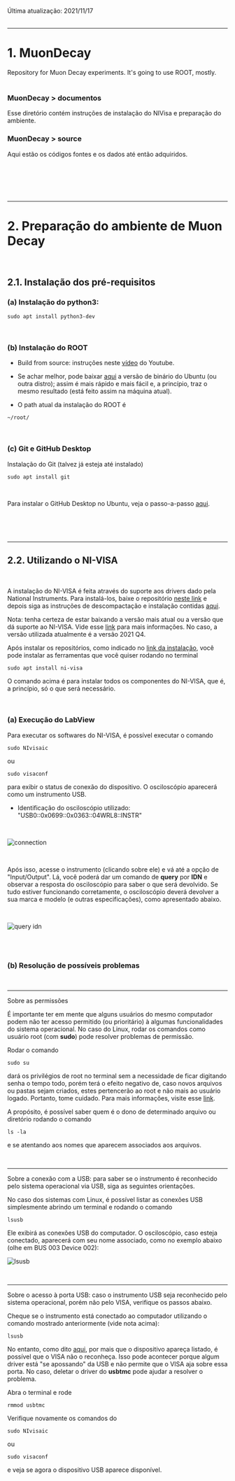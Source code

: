 Última atualização: 2021/11/17
<br/>
<br/>



---
# 1. MuonDecay
Repository for Muon Decay experiments. It's going to use ROOT, mostly.
</br>
</br>


### MuonDecay > documentos

Esse diretório contém instruções de instalação do NIVisa e preparação do ambiente.


### MuonDecay > source

Aqui estão os códigos fontes e os dados até então adquiridos.
<br/>
<br/>
<br/>
<br/>
<br/>
<br/>



---
# 2. Preparação do ambiente de Muon Decay
<br/>

## 2.1. Instalação dos pré-requisitos

### (a) Instalação do python3: 
```
sudo apt install python3-dev
```

<br/>


### (b) Instalação do ROOT
 
* Build from source: instruções neste [vídeo](https://www.youtube.com/watch?v=QItrmchEQWE&t=184s) do Youtube.


* Se achar melhor, pode baixar [aqui](https://root.cern/install/) a versão de binário do Ubuntu (ou outra distro); assim é mais rápido e mais fácil e, a princípio, traz o mesmo resultado (está feito assim na máquina atual).

* O path atual da instalação do ROOT é
```
~/root/
```

<br/>


### (c) Git e GitHub Desktop

Instalação do Git (talvez já esteja até instalado)
```
sudo apt install git
```

<br/>

Para instalar o GitHub Desktop no Ubuntu, veja o passo-a-passo [aqui](https://gist.github.com/berkorbay/6feda478a00b0432d13f1fc0a50467f1).







<br/>
<br/>
<br/>

---
## 2.2. Utilizando o NI-VISA

<br/>

A instalação do NI-VISA é feita através do suporte aos drivers dado pela National Instruments. Para instalá-los, baixe o repositório [neste link](https://www.ni.com/pt-br/support/downloads/drivers/download.ni-linux-device-drivers.html#427909) e depois siga as instruções de descompactação e instalação contidas [aqui](https://www.ni.com/pt-br/support/documentation/supplemental/18/downloading-and-installing-ni-driver-software-on-linux-desktop.html).

Nota: tenha certeza de estar baixando a versão mais atual ou a versão que dá suporte ao NI-VISA. Vide esse [link](https://www.ni.com/pdf/manuals/378353e.html) para mais informações. No caso, a versão utilizada atualmente é a versão 2021 Q4.

Após instalar os repositórios, como indicado no [link da instalação](https://www.ni.com/pt-br/support/downloads/drivers/download.ni-linux-device-drivers.html#427909), você pode instalar as ferramentas que você quiser rodando no terminal

```
sudo apt install ni-visa
```

O comando acima é para instalar todos os componentes do NI-VISA, que é, a princípio, só o que será necessário.

<br/>

### (a) Execução do LabView

Para executar os softwares do NI-VISA, é possível executar o comando

```
sudo NIvisaic
```

ou 

```
sudo visaconf
```

para exibir o status de conexão do dispositivo. O osciloscópio aparecerá como um instrumento USB.

* Identificação do osciloscópio utilizado:
"USB0::0x0699::0x0363::04WRL8::INSTR"

</br>

![connection](https://drive.google.com/uc?export=view&id=1SdwKCVkv5xPZRyHSLVZwMXNO4ZZGQg_b "Foto da janela do visaic.")

</br>

Após isso, acesse o instrumento (clicando sobre ele) e vá até a opção de 
"Input/Output". Lá, você poderá dar um comando de __query__ por __IDN__ e observar a resposta do osciloscópio para saber o que será devolvido. Se tudo estiver funcionando corretamente, o osciloscópio deverá devolver a sua marca e modelo (e outras especificações), como apresentado abaixo.

</br>

![query idn](documentos/images/idn.jpeg "Resultados de uma query por IDN.")

</br>
</br>


### (b) Resolução de possíveis problemas

</br>

---
Sobre as permissões

É importante ter em mente que alguns usuários do mesmo computador podem não ter acesso permitido (ou prioritário) à algumas funcionalidades do sistema operacional. No caso do Linux, rodar os comandos como usuário root (com __sudo__) pode resolver problemas de permissão. 

Rodar o comando 
```
sudo su
```
dará os privilégios de root no terminal sem a necessidade de ficar digitando senha o tempo todo, porém terá o efeito negativo de, caso novos arquivos ou pastas sejam criados, estes pertencerão ao root e não mais ao usuário logado. Portanto, tome cuidado. Para mais informações, visite esse [link](https://www.cyberciti.biz/faq/linux-list-all-members-of-a-group/).

A propósito, é possível saber quem é o dono de determinado arquivo ou diretório rodando o comando 
```
ls -la
```
e se atentando aos nomes que aparecem associados aos arquivos.

</br>



---
Sobre a conexão com a USB: para saber se o instrumento é reconhecido pelo sistema operacional via USB, siga as seguintes orientações.

No caso dos sistemas com Linux, é possível listar as conexões USB simplesmente abrindo um terminal e rodando o comando 
```
lsusb
``` 
Ele exibirá as conexões USB do computador. O osciloscópio, caso esteja conectado, aparecerá com seu nome associado, como no exemplo abaixo (olhe em BUS 003 Device 002):

![lsusb](documentos/images/lsusb.png "Listagem com o comando lsusb.")

</br>



--- 
Sobre o acesso à porta USB: caso o instrumento USB seja reconhecido pelo sistema operacional, porém não pelo VISA, verifique os passos abaixo.



Cheque se o instrumento está conectado ao computador utilizando o comando mostrado anteriormente (vide nota acima):

```
lsusb
```


No entanto, como dito [aqui](https://knowledge.ni.com/KnowledgeArticleDetails?id=kA00Z0000019KnFSAU&l=pt-BR), por mais que o dispositivo apareça listado, é possível que o VISA não o reconheça. Isso pode acontecer porque algum driver está "se apossando" da USB e não permite que o VISA aja sobre essa porta. No caso, deletar o driver do __usbtmc__ pode ajudar a resolver o problema. 

Abra o terminal e rode

```
rmmod usbtmc
```

Verifique novamente os comandos do 

```
sudo NIvisaic
```

ou 

```
sudo visaconf
```

e veja se agora o dispositivo USB aparece disponível.
